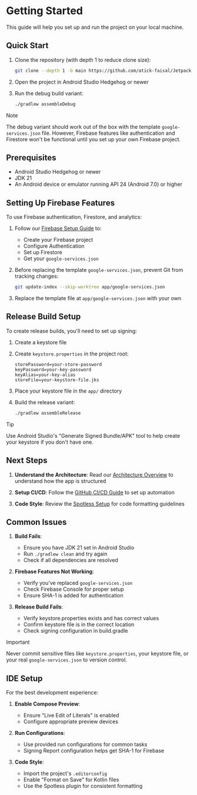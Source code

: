 # Getting Started

This guide will help you set up and run the project on your local machine.

## Quick Start

1. Clone the repository (with depth 1 to reduce clone size):

	```bash
	git clone --depth 1 -b main https://github.com/atick-faisal/Jetpack-Android-Starter.git
	```

2. Open the project in Android Studio Hedgehog or newer

3. Run the debug build variant:

	```bash
	./gradlew assembleDebug
	```

> [!NOTE]
> The debug variant should work out of the box with the template `google-services.json` file.
> However, Firebase features like authentication and Firestore won't be functional until you set up
> your own Firebase project.

## Prerequisites

- Android Studio Hedgehog or newer
- JDK 21
- An Android device or emulator running API 24 (Android 7.0) or higher

## Setting Up Firebase Features

To use Firebase authentication, Firestore, and analytics:

1. Follow our [Firebase Setup Guide](firebase.md) to:
	- Create your Firebase project
	- Configure Authentication
	- Set up Firestore
	- Get your `google-services.json`

2. Before replacing the template `google-services.json`, prevent Git from tracking changes:

	```bash
	git update-index --skip-worktree app/google-services.json
	```

3. Replace the template file at `app/google-services.json` with your own

## Release Build Setup

To create release builds, you'll need to set up signing:

1. Create a keystore file
2. Create `keystore.properties` in the project root:

	```properties
	storePassword=your-store-password
	keyPassword=your-key-password
	keyAlias=your-key-alias
	storeFile=your-keystore-file.jks
	```

3. Place your keystore file in the `app/` directory
4. Build the release variant:

    ```bash
    ./gradlew assembleRelease
    ```

> [!TIP]
> Use Android Studio's "Generate Signed Bundle/APK" tool to help create your keystore if you
> don't
> have one.

## Next Steps

1. **Understand the Architecture**: Read our [Architecture Overview](architecture.md) to understand
   how the app is structured

2. **Setup CI/CD**: Follow the [GitHub CI/CD Guide](github.md) to set up automation

3. **Code Style**: Review the [Spotless Setup](spotless.md) for code formatting guidelines

## Common Issues

1. **Build Fails**:
	- Ensure you have JDK 21 set in Android Studio
	- Run `./gradlew clean` and try again
	- Check if all dependencies are resolved

2. **Firebase Features Not Working**:
	- Verify you've replaced `google-services.json`
	- Check Firebase Console for proper setup
	- Ensure SHA-1 is added for authentication

3. **Release Build Fails**:
	- Verify keystore.properties exists and has correct values
	- Confirm keystore file is in the correct location
	- Check signing configuration in build.gradle

> [!IMPORTANT]
> Never commit sensitive files like `keystore.properties`, your keystore file, or your real
`google-services.json` to version control.

## IDE Setup

For the best development experience:

1. **Enable Compose Preview**:
	- Ensure "Live Edit of Literals" is enabled
	- Configure appropriate preview devices

2. **Run Configurations**:
	- Use provided run configurations for common tasks
	- Signing Report configuration helps get SHA-1 for Firebase

3. **Code Style**:
	- Import the project's `.editorconfig`
	- Enable "Format on Save" for Kotlin files
	- Use the Spotless plugin for consistent formatting
